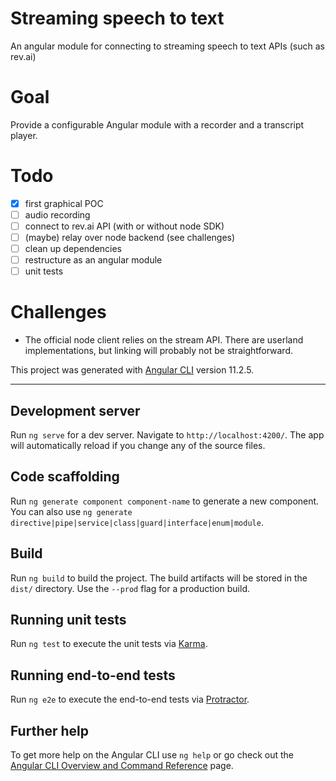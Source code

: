 # Streaming speech to text
An angular module for connecting to streaming speech to text APIs (such as rev.ai)

# Goal
Provide a configurable Angular module with a recorder and a transcript player.

# Todo
- [x] first graphical POC
- [ ] audio recording
- [ ] connect to rev.ai API (with or without node SDK)
- [ ] (maybe) relay over node backend (see challenges)
- [ ] clean up dependencies
- [ ] restructure as an angular module
- [ ] unit tests

# Challenges
* The official node client relies on the stream API. There are userland implementations, but linking will
  probably not be straightforward.

This project was generated with [Angular CLI](https://github.com/angular/angular-cli) version 11.2.5.

---
## Development server

Run `ng serve` for a dev server. Navigate to `http://localhost:4200/`. The app will automatically reload if you change any of the source files.

## Code scaffolding

Run `ng generate component component-name` to generate a new component. You can also use `ng generate directive|pipe|service|class|guard|interface|enum|module`.

## Build

Run `ng build` to build the project. The build artifacts will be stored in the `dist/` directory. Use the `--prod` flag for a production build.

## Running unit tests

Run `ng test` to execute the unit tests via [Karma](https://karma-runner.github.io).

## Running end-to-end tests

Run `ng e2e` to execute the end-to-end tests via [Protractor](http://www.protractortest.org/).

## Further help

To get more help on the Angular CLI use `ng help` or go check out the [Angular CLI Overview and Command Reference](https://angular.io/cli) page.
